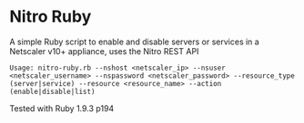 Nitro Ruby
======

A simple Ruby script to enable and disable servers or services in a Netscaler v10+ appliance, uses the Nitro REST API

`Usage: nitro-ruby.rb --nshost <netscaler_ip> --nsuser <netscaler_username> --nspassword <netscaler_password> --resource_type (server|service) --resource <resource_name> --action (enable|disable|list)`

Tested with Ruby 1.9.3 p194
